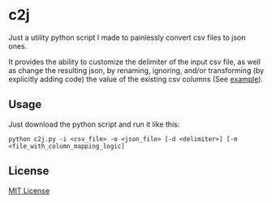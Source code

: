 # c2j
Just a utility python script I made to painlessly convert csv files to json ones. 

It provides the ability to customize the delimiter of the input csv file, as well as change the resulting json,  by renaming, ignoring, and/or transforming (by explicitly adding code) the value of the existing csv columns (See [example](/example)).

## Usage

Just download the python script and run it like this:

```
python c2j.py -i <csv_file> -o <json_file> [-d <delimiter>] [-m <file_with_column_mapping_logic]
```

## License
[MIT License](LICENSE)
